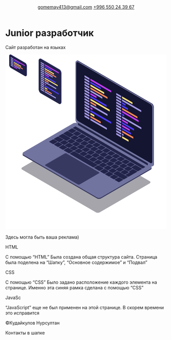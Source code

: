 <!DOCTYPE html>
<html lang="en">
<head>
	<meta charset="UTF-8">
	<meta name="viewport" content="width=device-width, initial-scale=1.0">
	<title>Dev/square</title>
	<link rel="stylesheet" type="text/css" href="styles.css">
    <link rel="preconnect" href="https://fonts.gstatic.com">
    <link href="https://fonts.googleapis.com/css2?family=Montserrat:wght@300&display=swap" rel="stylesheet">
    <link rel="preconnect" href="https://fonts.gstatic.com">
    <link href="https://fonts.googleapis.com/css2?family=Roboto&display=swap" rel="stylesheet">
    <link rel="preconnect" href="https://fonts.gstatic.com">
  <link href="https://fonts.googleapis.com/css2?family=Source+Sans+Pro&display=swap" rel="stylesheet">
</head>
<body>
	<header id="header" class="page-header">
		<div class="container">
			<a class="email" href="mailto:gomemay413@gmail.com">gomemay413@gmail.com</a>
            <a class="phone" href="tel: +996550243967">+996 550 24 39 67</a>
		</div>
	</header>
	<main id="main" class="page-main">
		<div class="container">
			<h1>Junior разработчик</h1>
			<p class="languages">Cайт разработан на языках</p>
			<img class="laptop" src="img/hero-image.svg">
			 <div class="promo"><p class="ad">Здесь могла быть ваша реклама)</p></div>
			<div class="grid">
			  <div class="html-container">
			   <p class="name-html">HTML
				  <p class="text-html">С помощью “HTML” Была создана общая структура сайта. Страница была поделена на “Шапку”, “Основное содержимое” и “Подвал”</p>
			   </p>
		      </div>
		      <div class="css-container">
		    	 <p class="name-css">CSS
		    		 <p class="text-css">С помощью “CSS” Было задано расположение каждого элемента на странице. Именно эта синяя рамка сделана с помощью “CSS” </p>
		    	 </p>
		      </div>
		      <div class="JS-container">
		      	<p class="name-js">JavaSc
		      		<p class="text-js">“JavaScript” еще не был применен на этой странице. В скорем времени это исправится</p>
		      	</p>
		      </div>
		   </div>
		</div>
	</main>
	<footer id="footer" class="page-footer">
		<div class="container">
		   <div class="footer-grid">
			<p class="ceo">©Кудайкулов Нурсултан</p>
			<p class="contact">Контакты в шапке</p>
		   </div>
		</div>
	</footer>
</body>
</html>
